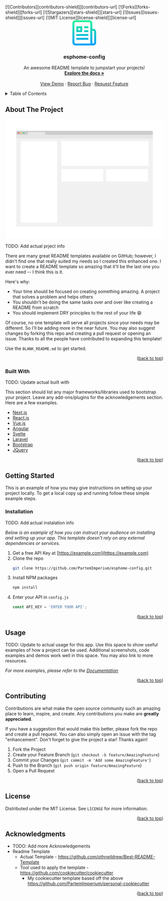 <div id="top"></div>
<!-- PROJECT SHIELDS -->
<!--
*** I'm using markdown "reference style" links for readability.
*** Reference links are enclosed in brackets [ ] instead of parentheses ( ).
*** See the bottom of this document for the declaration of the reference variables
*** for contributors-url, forks-url, etc. This is an optional, concise syntax you may use.
*** https://www.markdownguide.org/basic-syntax/#reference-style-links
-->
[![Contributors][contributors-shield]][contributors-url]
[![Forks][forks-shield]][forks-url]
[![Stargazers][stars-shield]][stars-url]
[![Issues][issues-shield]][issues-url]
[![MIT License][license-shield]][license-url]


<!-- PROJECT LOGO -->
<br />
<div align="center">
  <a href="https://github.com/PartemImperium/esphome-config">
    <img src="images/logo.png" alt="Logo" width="80" height="80">
  </a>

  <h3 align="center">esphome-config</h3>

  <p align="center">
    An awesome README template to jumpstart your projects!
    <br />
    <a href="https://github.com/PartemImperium/esphome-config"><strong>Explore the docs »</strong></a>
    <br />
    <br />
    <a href="https://github.com/PartemImperium/esphome-config">View Demo</a>
    ·
    <a href="https://github.com/PartemImperium/esphome-config/issues">Report Bug</a>
    ·
    <a href="https://github.com/PartemImperium/esphome-config/issues">Request Feature</a>
  </p>
</div>


<!-- TABLE OF CONTENTS -->
<details>
    <summary>Table of Contents</summary>
    <ol>
        <li>
            <a href="#about-the-project">About The Project</a>
            
                <ul>
                    <li><a href="#built-with">Built With</a></li>
                </ul>
            
        </li>
        <li>
            <a href="#getting-started">Getting Started</a>
            <ul>
                
                
                    <li><a href="#installation">Installation</a></li>
                
            </ul>
        </li>
        <li><a href="#usage">Usage</a></li>
        <li><a href="#contributing">Contributing</a></li>
        <li><a href="#license">License</a></li>
        <li><a href="#acknowledgments">Acknowledgments</a></li>
    </ol>
</details>

<!-- ABOUT THE PROJECT -->
## About The Project

[![Product Name Screen Shot][product-screenshot]](https://example.com)

TODO: Add actual prject info

There are many great README templates available on GitHub; however, I didn't find one that really suited my needs so I created this enhanced one. I want to create a README template so amazing that it'll be the last one you ever need -- I think this is it.

Here's why:
* Your time should be focused on creating something amazing. A project that solves a problem and helps others
* You shouldn't be doing the same tasks over and over like creating a README from scratch
* You should implement DRY principles to the rest of your life :smile:

Of course, no one template will serve all projects since your needs may be different. So I'll be adding more in the near future. You may also suggest changes by forking this repo and creating a pull request or opening an issue. Thanks to all the people have contributed to expanding this template!

Use the `BLANK_README.md` to get started.

<p align="right">(<a href="#top">back to top</a>)</p>


### Built With

TODO: Update actual built with

This section should list any major frameworks/libraries used to bootstrap your project. Leave any add-ons/plugins for the acknowledgements section. Here are a few examples.

* [Next.js](https://nextjs.org/)
* [React.js](https://reactjs.org/)
* [Vue.js](https://vuejs.org/)
* [Angular](https://angular.io/)
* [Svelte](https://svelte.dev/)
* [Laravel](https://laravel.com)
* [Bootstrap](https://getbootstrap.com)
* [JQuery](https://jquery.com)

<p align="right">(<a href="#top">back to top</a>)</p>


<!-- GETTING STARTED -->
## Getting Started

This is an example of how you may give instructions on setting up your project locally.
To get a local copy up and running follow these simple example steps.




### Installation

TODO: Add actual instalation info

_Below is an example of how you can instruct your audience on installing and setting up your app. This template doesn't rely on any external dependencies or services._

1. Get a free API Key at [https://example.com](https://example.com)
2. Clone the repo
   ```sh
   git clone https://github.com/PartemImperium/esphome-config.git
   ```
3. Install NPM packages
   ```sh
   npm install
   ```
4. Enter your API in `config.js`
   ```js
   const API_KEY = 'ENTER YOUR API';
   ```

<p align="right">(<a href="#top">back to top</a>)</p>


<!-- USAGE EXAMPLES -->
## Usage

TODO: Update to actual usage for this app.
Use this space to show useful examples of how a project can be used. Additional screenshots, code examples and demos work well in this space. You may also link to more resources.

_For more examples, please refer to the [Documentation](https://example.com)_

<p align="right">(<a href="#top">back to top</a>)</p>


<!-- CONTRIBUTING -->
## Contributing

Contributions are what make the open source community such an amazing place to learn, inspire, and create. Any contributions you make are **greatly appreciated**.

If you have a suggestion that would make this better, please fork the repo and create a pull request. You can also simply open an issue with the tag "enhancement".
Don't forget to give the project a star! Thanks again!

1. Fork the Project
2. Create your Feature Branch (`git checkout -b feature/AmazingFeature`)
3. Commit your Changes (`git commit -m 'Add some AmazingFeature'`)
4. Push to the Branch (`git push origin feature/AmazingFeature`)
5. Open a Pull Request

<p align="right">(<a href="#top">back to top</a>)</p>


<!-- LICENSE -->
## License

Distributed under the MIT License. See `LICENSE` for more information.

<p align="right">(<a href="#top">back to top</a>)</p>

<!-- ACKNOWLEDGMENTS -->
## Acknowledgments

* TODO: Add more Acknowledgements
* Readme Template 
  * Actual Template - https://github.com/othneildrew/Best-README-Template
  * Tool used to apply the template - https://github.com/cookiecutter/cookiecutter
    * My cookiecutter template based off the above https://github.com/PartemImperium/personal-cookiecutter


<p align="right">(<a href="#top">back to top</a>)</p>



<!-- MARKDOWN LINKS & IMAGES -->
<!-- https://www.markdownguide.org/basic-syntax/#reference-style-links -->
[contributors-shield]: https://img.shields.io/github/contributors/PartemImperium/esphome-config.svg?style=for-the-badge
[contributors-url]: https://github.com/PartemImperium/esphome-config/graphs/contributors
[forks-shield]: https://img.shields.io/github/forks/PartemImperium/esphome-config.svg?style=for-the-badge
[forks-url]: https://github.com/PartemImperium/esphome-config/network/members
[stars-shield]: https://img.shields.io/github/stars/PartemImperium/esphome-config.svg?style=for-the-badge
[stars-url]: https://github.com/PartemImperium/esphome-config/stargazers
[issues-shield]: https://img.shields.io/github/issues/PartemImperium/esphome-config.svg?style=for-the-badge
[issues-url]: https://github.com/PartemImperium/esphome-config/issues
[license-shield]: https://img.shields.io/github/license/PartemImperium/esphome-config.svg?style=for-the-badge
[license-url]: https://github.com/PartemImperium/esphome-config/blob/master/LICENSE.txt
[product-screenshot]: images/screenshot.png
